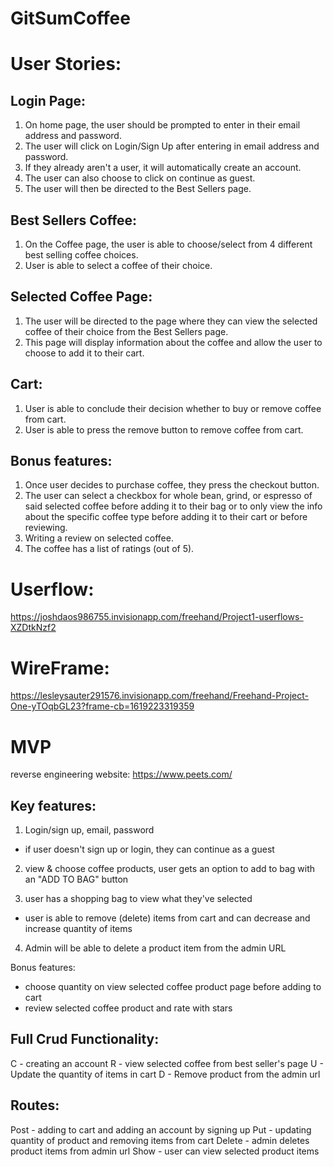 # GitSumCoffee

# User Stories:

## Login Page:
1. On home page, the user should be prompted to enter in their email address and password.
2. The user will click on Login/Sign Up after entering in email address and password.
3. If they already aren't a user, it will automatically create an account.
4. The user can also choose to click on continue as guest.
5. The user will then be directed to the Best Sellers page.
## Best Sellers Coffee:
1. On the Coffee page, the user is able to choose/select from 4 different best selling coffee choices.
2. User is able to select a coffee of their choice.
## Selected Coffee Page:
1. The user will be directed to the page where they can view the selected coffee of their choice from the Best Sellers page.
2. This page will display information about the coffee and allow the user to choose to add it to their cart.
## Cart:
1. User is able to conclude their decision whether to buy or remove coffee from cart.
2. User is able to press the remove button to remove coffee from cart.
## Bonus features:
1. Once user decides to purchase coffee, they press the checkout button.
2. The user can select a checkbox for whole bean, grind, or espresso of said selected coffee before adding it to their bag or to only view the info about the specific coffee type before adding it to their cart or before reviewing.
3. Writing a review on selected coffee.
4. The coffee has a list of ratings (out of 5).

# Userflow: 
https://joshdaos986755.invisionapp.com/freehand/Project1-userflows-XZDtkNzf2

# WireFrame:
https://lesleysauter291576.invisionapp.com/freehand/Freehand-Project-One-yTOqbGL23?frame-cb=1619223319359





# MVP
reverse engineering website: https://www.peets.com/

## Key features:
1. Login/sign up, email, password
- if user doesn't sign up or login, they can continue as a guest

2. view & choose coffee products, user gets an option to add to bag with an "ADD TO BAG" button

3. user has a shopping bag to view what they've selected
- user is able to remove (delete) items from cart and can decrease and increase quantity of items

4. Admin will be able to delete a product item from the admin URL

Bonus features:
- choose quantity on view selected coffee product page before adding to cart
- review selected coffee product and rate with stars

## Full Crud Functionality:
C - creating an account 
R - view selected coffee from best seller's page
U - Update the quantity of items in cart
D - Remove product from the admin url

## Routes:
Post - adding to cart and adding an account by signing up
Put - updating quantity of product and removing items from cart
Delete - admin deletes product items from admin url
Show - user can view selected product items

